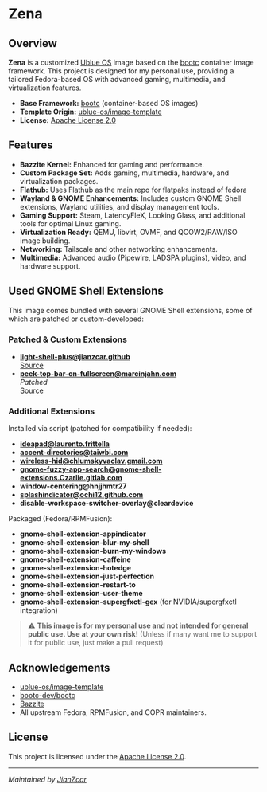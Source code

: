 # Zena

## Overview

**Zena** is a customized [Ublue OS](https://github.com/ublue-os) image based on the [bootc](https://github.com/bootc-dev/bootc) container image framework. This project is designed for my personal use, providing a tailored Fedora-based OS with advanced gaming, multimedia, and virtualization features.

- **Base Framework:** [bootc](https://github.com/bootc-dev/bootc) (container-based OS images)
- **Template Origin:** [ublue-os/image-template](https://github.com/ublue-os/image-template)
- **License:** [Apache License 2.0](LICENSE)

## Features

- **Bazzite Kernel:** Enhanced for gaming and performance.
- **Custom Package Set:** Adds gaming, multimedia, hardware, and virtualization packages.
- **Flathub:** Uses Flathub as the main repo for flatpaks instead of fedora
- **Wayland & GNOME Enhancements:** Includes custom GNOME Shell extensions, Wayland utilities, and display management tools.
- **Gaming Support:** Steam, LatencyFleX, Looking Glass, and additional tools for optimal Linux gaming.
- **Virtualization Ready:** QEMU, libvirt, OVMF, and QCOW2/RAW/ISO image building.
- **Networking:** Tailscale and other networking enhancements.
- **Multimedia:** Advanced audio (Pipewire, LADSPA plugins), video, and hardware support.

## Used GNOME Shell Extensions

This image comes bundled with several GNOME Shell extensions, some of which are patched or custom-developed:

### Patched & Custom Extensions
- **light-shell-plus@jianzcar.github**    
  [Source](https://github.com/JianZcar/light-shell-plus)
- **peek-top-bar-on-fullscreen@marcinjahn.com**  
  _Patched_  
  [Source](https://github.com/JianZcar/peek-top-bar)

### Additional Extensions
Installed via script (patched for compatibility if needed):
- **ideapad@laurento.frittella**
- **accent-directories@taiwbi.com**
- **wireless-hid@chlumskyvaclav.gmail.com**
- **gnome-fuzzy-app-search@gnome-shell-extensions.Czarlie.gitlab.com**
- **window-centering@hnjjhmtr27**
- **splashindicator@ochi12.github.com**
- **disable-workspace-switcher-overlay@cleardevice**

Packaged (Fedora/RPMFusion):
- **gnome-shell-extension-appindicator**
- **gnome-shell-extension-blur-my-shell**
- **gnome-shell-extension-burn-my-windows**
- **gnome-shell-extension-caffeine**
- **gnome-shell-extension-hotedge**
- **gnome-shell-extension-just-perfection**
- **gnome-shell-extension-restart-to**
- **gnome-shell-extension-user-theme**
- **gnome-shell-extension-supergfxctl-gex** (for NVIDIA/supergfxctl integration)

> ⚠️ **This image is for my personal use and not intended for general public use. Use at your own risk!**
(Unless if many want me to support it for public use, just make a pull request)

## Acknowledgements

- [ublue-os/image-template](https://github.com/ublue-os/image-template)
- [bootc-dev/bootc](https://github.com/bootc-dev/bootc)
- [Bazzite](https://github.com/bazzite-org/bazzite)
- All upstream Fedora, RPMFusion, and COPR maintainers.

## License

This project is licensed under the [Apache License 2.0](LICENSE).

---
*Maintained by [JianZcar](https://github.com/JianZcar)*
